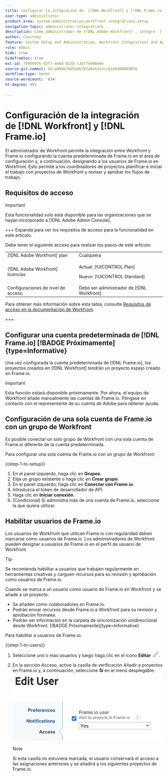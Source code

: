 ```yaml
---
title: Configurar la integración de  [!DNL Workfront] y [!DNL Frame.io] s
user-type: administrator
product-area: system-administration;workfront-integrations;setup
navigation-topic: administrator-integrations
description: Como administrador de [!DNL Adobe Workfront] , integre  [!DNL Workfront]  con  [!DNL Frame.io]  y proporcione a la organización una manera perfecta de revisar y aprobar los recursos.
author: Courtney
feature: System Setup and Administration, Workfront Integrations and Apps
role: Admin
hide: true
hidefromtoc: true
exl-id: 7d909976-d3ff-4e60-9158-c3bffe498e6e
source-git-commit: d2ca099e78d5adb707a0a5a53ccb2e6dd06698f8
workflow-type: tm+mt
source-wordcount: '434'
ht-degree: 95%

---
```


# Configuración de la integración de [!DNL Workfront] y [!DNL Frame.io]

El administrador de Workfront permite la integración entre Workfront y Frame.io configurando la cuenta predeterminada de Frame.io en el área de configuración y, a continuación, designando a los usuarios de Frame.io en Workfront. Esto permite a los coordinadores de proyectos planificar e iniciar el trabajo con proyectos de Workfront y revisar y aprobar los flujos de trabajo.


## Requisitos de acceso

>[!IMPORTANT]
>
>Esta funcionalidad solo está disponible para las organizaciones que se hayan incorporado a [!DNL Adobe Admin Console].

+++ Expanda para ver los requisitos de acceso para la funcionalidad en este artículo.

Debe tener el siguiente acceso para realizar los pasos de este artículo:

<table>
  <tr>
   <td>[!DNL Adobe Workfront] plan</td>
   <td>Cualquiera</td>
  </tr>
  <tr>
   <td>[!DNL Adobe Workfront] licencias
   </td>
   <td><p>Actual: [!UICONTROL Plan]</p>
   <p>Nuevo: [!UICONTROL Standard]</p></td>
  </tr>
  <tr>
   <td>Configuraciones de nivel de acceso
   </td>
   <td>Debe ser administrador de [!DNL Workfront].
   </td>
  </tr>

</table>

Para obtener más información sobre esta tabla, consulte [Requisitos de acceso en la documentación de Workfront](/help/quicksilver/administration-and-setup/add-users/access-levels-and-object-permissions/access-level-requirements-in-documentation.md).

+++

## Configurar una cuenta predeterminada de [!DNL Frame.io] [!BADGE Próximamente]{type=Informative}

Una vez configurada la cuenta predeterminada de [!DNL Frame.io], los proyectos creados en [!DNL Workfront] tendrán un proyecto espejo creado en Frame.io.

>[!IMPORTANT]
>
>Esta función estará disponible próximamente. Por ahora, el equipo de Workfront añade manualmente las cuentas de Frame.io. Póngase en contacto con el representante de su cuenta de Adobe para obtener ayuda.

## Configuración de una sola cuenta de Frame.io con un grupo de Workfront

Es posible conectar un solo grupo de Workfront con una sola cuenta de Frame.io diferente de la cuenta predeterminada.

Para configurar una sola cuenta de Frame.io con un grupo de Workfront:

{{step-1-to-setup}}

1. En el panel izquierdo, haga clic en **Grupos**.
1. Elija un grupo existente o haga clic en **Crear grupo**.
1. En el panel izquierdo, haga clic en **Conectar con Frame.io**.
1. Introduzca el token de desarrollador de API.
1. Haga clic en **Iniciar conexión**.
1. (Condicional) Si administra más de una cuenta de Frame.io, seleccione la que quiera utilizar.

## Habilitar usuarios de Frame.io

Los usuarios de Workfront que utilicen Frame.io con regularidad deben marcarse como usuarios de Frame.io. Los administradores de Workfront pueden designar a usuarios de Frame.io en el perfil de usuario de Workfront.

>[!TIP]
>
>Se recomienda habilitar a usuarios que trabajen regularmente en herramientas creativas y carguen recursos para su revisión y aprobación como usuarios de Frame.io.

Cuando se marca a un usuario como usuario de Frame.io en Workfront y se añade a un proyecto:

* Se añaden como colaboradores en Frame.io. <!--do we need to be more explicit about a frame license being provisioned for them?-->
* Podrán enviar recursos desde Frame.io a Workfront para su revisión y aprobación formales.
* Podrán ver información en la carpeta de sincronización unidireccional desde Workfront. [!BADGE Próximamente]{type=Informative}

Para habilitar a usuarios de Frame.io:

{{step-1-to-users}}

1. Seleccione uno o más usuarios y luego haga clic en el icono **Editar** ![Editar icono](assets/edit-icon.png).
1. En la sección Acceso, active la casilla de verificación Añadir a proyectos en Frame.io y, a continuación, seleccione **Sí** en el menú desplegable.
   ![Agregar a proyecto de marco](assets/add-to-frame-project.png)

   >[!NOTE]
   >
   >Si esta casilla no estuviera marcada, el usuario conservará el acceso a las asignaciones anteriores y se añadirá a los siguientes proyectos de Frame.io.<!-- If the user is deactivated, they lose all access to previous assignments and are removed from the Frame.io account.-->
